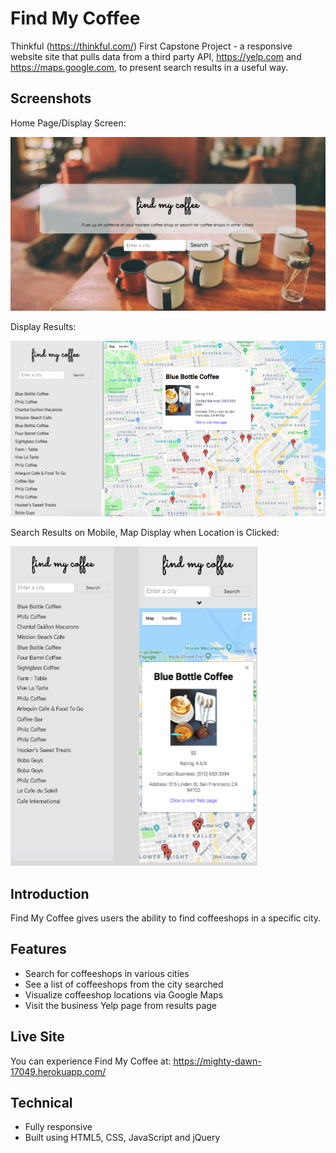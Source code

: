 # Find My Coffee
Thinkful (https://thinkful.com/) First Capstone Project - a responsive website site that pulls data from a third party API, https://yelp.com and https://maps.google.com, to present search results in a useful way.

## Screenshots
Home Page/Display Screen:

![Find My Coffee Home](/public/readme-images/home-page.png)

Display Results:

![Find My Coffee Display Page](/public/readme-images/display-page.png)

Search Results on Mobile, Map Display when Location is Clicked:

![Find My Coffee Search Results Mobile](/public/readme-images/display-page-mobile-map.png)

## Introduction
Find My Coffee gives users the ability to find coffeeshops in a specific city.

## Features
* Search for coffeeshops in various cities
* See a list of coffeeshops from the city searched
* Visualize coffeeshop locations via Google Maps
* Visit the business Yelp page from results page

## Live Site
You can experience Find My Coffee at: https://mighty-dawn-17049.herokuapp.com/

## Technical
* Fully responsive
* Built using HTML5, CSS, JavaScript and jQuery
